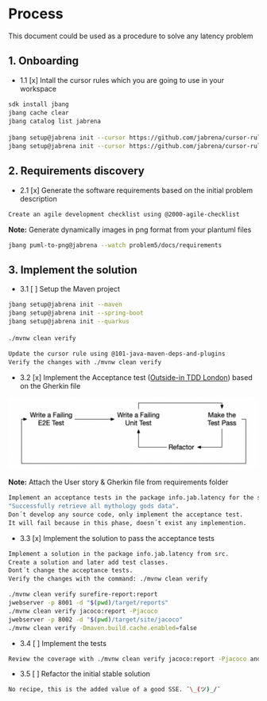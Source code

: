# Process

This document could be used as a procedure to solve any latency problem

## 1. Onboarding

- 1.1 [x] Intall the cursor rules which you are going to use in your workspace

```bash
sdk install jbang
jbang cache clear
jbang catalog list jabrena

jbang setup@jabrena init --cursor https://github.com/jabrena/cursor-rules-agile
jbang setup@jabrena init --cursor https://github.com/jabrena/cursor-rules-java
```

## 2. Requirements discovery

- 2.1 [x] Generate the software requirements based on the initial problem description

```bash
Create an agile development checklist using @2000-agile-checklist
```

**Note:** Generate dynamically images in png format from your plantuml files

```bash
jbang puml-to-png@jabrena --watch problem5/docs/requirements
```

## 3. Implement the solution

- 3.1 [ ] Setup the Maven project

```bash
jbang setup@jabrena init --maven
jbang setup@jabrena init --spring-boot
jbang setup@jabrena init --quarkus

./mvnw clean verify
```

```bash
Update the cursor rule using @101-java-maven-deps-and-plugins
Verify the changes with ./mvnw clean verify
```

- 3.2 [x] Implement the Acceptance test ([Outside-in TDD London](https://outsidein.dev/concepts/outside-in-tdd/)) based on the Gherkin file

![](./docs/double-loop-tdd.png)

**Note:** Attach the User story & Gherkin file from requirements folder

```bash
Implement an acceptance tests in the package info.jab.latency for the scenario:
"Successfully retrieve all mythology gods data".
Don´t develop any source code, only implement the acceptance test.
It will fail because in this phase, doesn´t exist any implemention.
```

- 3.3 [x] Implement the solution to pass the acceptance tests

```bash
Implement a solution in the package info.jab.latency from src.
Create a solution and later add test classes.
Dont´t change the acceptance tests.
Verify the changes with the command: ./mvnw clean verify
```

```bash
./mvnw clean verify surefire-report:report
jwebserver -p 8001 -d "$(pwd)/target/reports"
./mvnw clean verify jacoco:report -Pjacoco
jwebserver -p 8002 -d "$(pwd)/target/site/jacoco"
./mvnw clean verify -Dmaven.build.cache.enabled=false
```

- 3.4 [ ] Implement the tests

```bash
Review the coverage with ./mvnw clean verify jacoco:report -Pjacoco and increase the coverage in instructions, classes & branches until 80% @problem4
```

- 3.5 [ ] Refactor the initial stable solution

```bash
No recipe, this is the added value of a good SSE. ¯\_(ツ)_/¯
```
